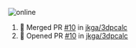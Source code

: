 ![online](https://puppeteer-screenshot-two.vercel.app/https:/dev.to/jkga?quality=75&viewportWidth=1250&viewportHeight=950&key=0bb7be77-c9da-4030-aaa2-cbf325b14210&type=jpeg)

<!--START_SECTION:activity-->
1. 🎉 Merged PR [#10](https://github.com/jkga/3dpcalc/pull/10) in [jkga/3dpcalc](https://github.com/jkga/3dpcalc)
2. 💪 Opened PR [#10](https://github.com/jkga/3dpcalc/pull/10) in [jkga/3dpcalc](https://github.com/jkga/3dpcalc)
<!--END_SECTION:activity-->
